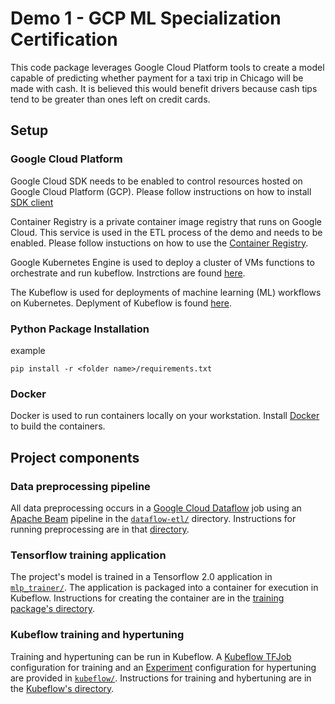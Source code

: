 # Demo 1 - GCP ML Specialization Certification

This code package leverages Google Cloud Platform tools to create a model capable of predicting whether payment for a taxi trip in Chicago  will be made with cash. It is believed this would benefit drivers because cash tips tend to be greater than ones left on credit cards.

## Setup

### Google Cloud Platform
Google Cloud SDK needs to be enabled to control resources hosted on Google Cloud Platform (GCP). Please follow instructions on how to install [SDK client](https://cloud.google.com/sdk/docs/)

Container Registry is a private container image registry that runs on Google Cloud. This service is used in the ETL process of the demo and needs to be enabled. Please follow instuctions on how to use the [Container Registry](https://cloud.google.com/container-registry/docs/quickstart). 

Google Kubernetes Engine is used to deploy a cluster of VMs functions to orchestrate and run kubeflow. Instrctions are found [here](https://www.kubeflow.org/docs/gke/customizing-gke/).

The Kubeflow is used for deployments of machine learning (ML) workflows on Kubernetes. Deplyment of Kubeflow is found [here](https://www.kubeflow.org/docs/gke/deploy/). 


### Python Package Installation
example 
```
pip install -r <folder name>/requirements.txt
```

### Docker
Docker is used to run containers locally on your workstation. Install [Docker](https://www.docker.com/get-started) to build the containers. 



## Project components

### Data preprocessing pipeline

All data preprocessing occurs in a [Google Cloud Dataflow](https://cloud.google.com/dataflow/docs/) job using an [Apache Beam](https://beam.apache.org/) pipeline in the [`dataflow-etl/`](dataflow-etl/) directory. Instructions for running preprocessing are in that [directory](dataflow-etl/README.md).

### Tensorflow training application

The project's model is trained in a Tensorflow 2.0 application in [`mlp_trainer/`](mlp_trainer/). The application is packaged into a container for execution in Kubeflow. Instructions for creating the container are in the [training package's directory](mlp_trainer/README.md).

### Kubeflow training and hypertuning

Training and hypertuning can be run in Kubeflow. A [Kubeflow TFJob](https://www.kubeflow.org/docs/components/training/tftraining/) configuration for training and an [Experiment](https://www.kubeflow.org/docs/components/hyperparameter-tuning/hyperparameter/) configuration for hypertuning are provided in [`kubeflow/`](kubeflow/).
Instructions for training and hybertuning are in the [Kubeflow's directory](kubeflow/README.md).